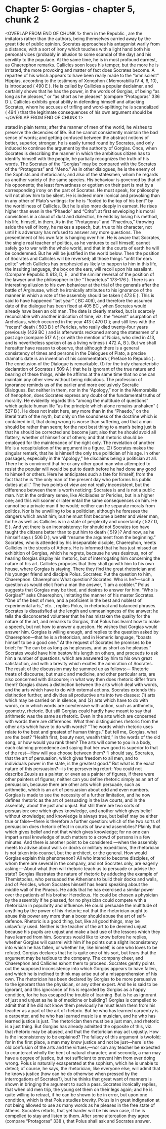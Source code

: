 # Chapter 5: Gorgias - chapter 5, chunk 2

<OVERLAP FROM END OF CHUNK 1>
them in the Republic , are the imitators rather than the authors, being themselves carried away by the great tide of public opinion. Socrates approaches his antagonist warily from a distance, with a sort of irony which touches with a light hand both his personal vices (probably in allusion to some scandal of the day) and his servility to the populace. At the same time, he is in most profound earnest, as Chaerephon remarks. Callicles soon loses his temper, but the more he is irritated, the more provoking and matter of fact does Socrates become. A repartee of his which appears to have been really made to the “omniscient” Hippias, according to the testimony of Xenophon ( Memorabilia IV 4, 6, 10), is introduced ( 490 E ). He is called by Callicles a popular declaimer, and certainly shows that he has the power, in the words of Gorgias, of being “as long as he pleases,” or “as short as he pleases” (compare “Protagoras” 336 D ). Callicles exhibits great ability in defending himself and attacking Socrates, whom he accuses of trifling and word-splitting; he is scandalized ( 494 ) that the legitimate consequences of his own argument should be
</OVERLAP FROM END OF CHUNK 1>

stated in plain terms; after the manner of men of the world, he wishes to preserve the decencies of life. But he cannot consistently maintain the bad sense of words; and getting confused between the abstract notions of better, superior, stronger, he is easily turned round by Socrates, and only induced to continue the argument by the authority of Gorgias. Once, when Socrates is describing the manner in which the ambitious citizen has to identify himself with the people, he partially recognizes the truth of his words. The Socrates of the “Gorgias” may be compared with the Socrates of the “Protagoras” and “Meno.” As in other dialogues, he is the enemy of the Sophists and rhetoricians; and also of the statesmen, whom he regards as another variety of the same species. His behaviour is governed by that of his opponents; the least forwardness or egotism on their part is met by a corresponding irony on the part of Socrates. He must speak, for philosophy will not allow him to be silent. He is indeed more ironical and provoking than in any other of Plato’s writings: for he is “fooled to the top of his bent” by the worldliness of Callicles. But he is also more deeply in earnest. He rises higher than even in the “Phaedo” and “Crito”: at first enveloping his moral convictions in a cloud of dust and dialectics, he ends by losing his method, his life, himself, in them. As in the “Protagoras” and “Phaedrus,” throwing aside the veil of irony, he makes a speech, but, true to his character, not until his adversary has refused to answer any more questions. The presentiment of his own fate is hanging over him. He is aware that Socrates, the single real teacher of politics, as he ventures to call himself, cannot safely go to war with the whole world, and that in the courts of earth he will be condemned. But he will be justified in the world below. Then the position of Socrates and Callicles will be reversed; all those things “unfit for ears polite” which Callicles has prophesied as likely to happen to him in this life, the insulting language, the box on the ears, will recoil upon his assailant. (Compare Republic X 613, D, E , and the similar reversal of the position of the lawyer and the philosopher in the “Theaetetus” 173⁠–⁠176 ). There is an interesting allusion to his own behaviour at the trial of the generals after the battle of Arginusae, which he ironically attributes to his ignorance of the manner in which a vote of the assembly should be taken ( 473 E ). This is said to have happened “last year” ( BC 406), and therefore the assumed date of the dialogue has been fixed at 405 BC , when Socrates would already have been an old man. The date is clearly marked, but is scarcely reconcilable with another indication of time, viz. the “recent” usurpation of Archelaus, which occurred in the year 413 ( 470 D ); and still less with the “recent” death ( 503 B ) of Pericles, who really died twenty-four years previously (429 BC ) and is afterwards reckoned among the statesmen of a past age (compare 517 A ); or with the mention of Nicias, who died in 413, and is nevertheless spoken of as a living witness ( 472 A, B ). But we shall hereafter have reason to observe, that although there is a general consistency of times and persons in the Dialogues of Plato, a precise dramatic date is an invention of his commentators ( Preface to Republic ). The conclusion of the Dialogue is remarkable, (1) for the truly characteristic declaration of Socrates ( 509 A ) that he is ignorant of the true nature and bearing of these things, while he affirms at the same time that no one can maintain any other view without being ridiculous. The profession of ignorance reminds us of the earlier and more exclusively Socratic Dialogues. But neither in them, nor in the “Apology,” nor in the Memorabilia of Xenophon, does Socrates express any doubt of the fundamental truths of morality. He evidently regards this “among the multitude of questions” which agitate human life “as the principle which alone remains unshaken” ( 527 B ). He does not insist here, any more than in the “Phaedo,” on the literal truth of the myth, but only on the soundness of the doctrine which is contained in it, that doing wrong is worse than suffering, and that a man should be rather than seem; for the next best thing to a man’s being just is that he should be corrected and become just; also that he should avoid all flattery, whether of himself or of others; and that rhetoric should be employed for the maintenance of the right only. The revelation of another life is a recapitulation of the argument in a figure. (2) Socrates makes the singular remark, that he is himself the only true politician of his age. In other passages, especially in the “Apology,” he disclaims being a politician at all. There he is convinced that he or any other good man who attempted to resist the popular will would be put to death before he had done any good to himself or others. Here he anticipates such a fate for himself, from the fact that he is “the only man of the present day who performs his public duties at all.” The two points of view are not really inconsistent, but the difference between them is worth noticing: Socrates is and is not a public man. Not in the ordinary sense, like Alcibiades or Pericles, but in a higher one; and this will sooner or later entail the same consequences on him. He cannot be a private man if he would; neither can he separate morals from politics. Nor is he unwilling to be a politician, although he foresees the dangers which await him; but he must first become a better and wiser man, for he as well as Callicles is in a state of perplexity and uncertainty ( 527 D, E ). And yet there is an inconsistency: for should not Socrates too have taught the citizens better than to put him to death ( 519 )? And now, as he himself says ( 506 D ), we will “resume the argument from the beginning.” Socrates, who is attended by his inseparable disciple, Chaerephon, meets Callicles in the streets of Athens. He is informed that he has just missed an exhibition of Gorgias, which he regrets, because he was desirous, not of hearing Gorgias display his rhetoric, but of interrogating him concerning the nature of his art. Callicles proposes that they shall go with him to his own house, where Gorgias is staying. There they find the great rhetorician and his younger friend and disciple Polus. Socrates: Put the question to him, Chaerephon. Chaerephon: What question? Socrates: Who is he?⁠—such a question as would elicit from a man the answer, “I am a cobbler.” Polus suggests that Gorgias may be tired, and desires to answer for him. “Who is Gorgias?” asks Chaerephon, imitating the manner of his master Socrates. “One of the best of men, and a proficient in the best and noblest of experimental arts,” etc. , replies Polus, in rhetorical and balanced phrases. Socrates is dissatisfied at the length and unmeaningness of the answer; he tells the disconcerted volunteer that he has mistaken the quality for the nature of the art, and remarks to Gorgias, that Polus has learnt how to make a speech, but not how to answer a question. He wishes that Gorgias would answer him. Gorgias is willing enough, and replies to the question asked by Chaerephon⁠—that he is a rhetorician, and in Homeric language, “boasts himself to be a good one.” At the request of Socrates he promises to be brief; for “he can be as long as he pleases, and as short as he pleases.” Socrates would have him bestow his length on others, and proceeds to ask him a number of questions, which are answered by him to his own great satisfaction, and with a brevity which excites the admiration of Socrates. The result of the discussion may be summed up as follows:⁠— Rhetoric treats of discourse; but music and medicine, and other particular arts, are also concerned with discourse; in what way then does rhetoric differ from them? Gorgias draws a distinction between the arts which deal with words, and the arts which have to do with external actions. Socrates extends this distinction further, and divides all productive arts into two classes: (1) arts which may be carried on in silence; and (2) arts which have to do with words, or in which words are coextensive with action, such as arithmetic, geometry, rhetoric. But still Gorgias could hardly have meant to say that arithmetic was the same as rhetoric. Even in the arts which are concerned with words there are differences. What then distinguishes rhetoric from the other arts which have to do with words? “The words which rhetoric uses relate to the best and greatest of human things.” But tell me, Gorgias, what are the best? “Health first, beauty next, wealth third,” in the words of the old song, or how would you rank them? The arts will come to you in a body, each claiming precedence and saying that her own good is superior to that of the rest⁠—How will you choose between them? “I should say, Socrates, that the art of persuasion, which gives freedom to all men, and to individuals power in the state, is the greatest good.” But what is the exact nature of this persuasion?⁠—is the persevering retort: You could not describe Zeuxis as a painter, or even as a painter of figures, if there were other painters of figures; neither can you define rhetoric simply as an art of persuasion, because there are other arts which persuade, such as arithmetic, which is an art of persuasion about odd and even numbers. Gorgias is made to see the necessity of a further limitation, and he now defines rhetoric as the art of persuading in the law courts, and in the assembly, about the just and unjust. But still there are two sorts of persuasion: one which gives knowledge, and another which gives belief without knowledge; and knowledge is always true, but belief may be either true or false⁠—there is therefore a further question: which of the two sorts of persuasion does rhetoric effect in courts of law and assemblies? Plainly that which gives belief and not that which gives knowledge; for no one can impart a real knowledge of such matters to a crowd of persons in a few minutes. And there is another point to be considered:⁠—when the assembly meets to advise about walls or docks or military expeditions, the rhetorician is not taken into counsel, but the architect, or the general. How would Gorgias explain this phenomenon? All who intend to become disciples, of whom there are several in the company, and not Socrates only, are eagerly asking:⁠—About what then will rhetoric teach us to persuade or advise the state? Gorgias illustrates the nature of rhetoric by adducing the example of Themistocles, who persuaded the Athenians to build their docks and walls, and of Pericles, whom Socrates himself has heard speaking about the middle wall of the Piraeus. He adds that he has exercised a similar power over the patients of his brother Herodicus. He could be chosen a physician by the assembly if he pleased, for no physician could compete with a rhetorician in popularity and influence. He could persuade the multitude of anything by the power of his rhetoric; not that the rhetorician ought to abuse this power any more than a boxer should abuse the art of self-defence. Rhetoric is a good thing, but, like all good things, may be unlawfully used. Neither is the teacher of the art to be deemed unjust because his pupils are unjust and make a bad use of the lessons which they have learned from him. Socrates would like to know before he replies, whether Gorgias will quarrel with him if he points out a slight inconsistency into which he has fallen, or whether he, like himself, is one who loves to be refuted. Gorgias declares that he is quite one of his sort, but fears that the argument may be tedious to the company. The company cheer, and Chaerephon and Callicles exhort them to proceed. Socrates gently points out the supposed inconsistency into which Gorgias appears to have fallen, and which he is inclined to think may arise out of a misapprehension of his own. The rhetorician has been declared by Gorgias to be more persuasive to the ignorant than the physician, or any other expert. And he is said to be ignorant, and this ignorance of his is regarded by Gorgias as a happy condition, for he has escaped the trouble of learning. But is he as ignorant of just and unjust as he is of medicine or building? Gorgias is compelled to admit that if he did not know them previously he must learn them from his teacher as a part of the art of rhetoric. But he who has learned carpentry is a carpenter, and he who has learned music is a musician, and he who has learned justice is just. The rhetorician then must be a just man, and rhetoric is a just thing. But Gorgias has already admitted the opposite of this, viz. that rhetoric may be abused, and that the rhetorician may act unjustly. How is the inconsistency to be explained? The fallacy of this argument is twofold; for in the first place, a man may know justice and not be just⁠—here is the old confusion of the arts and the virtues;⁠—nor can any teacher be expected to counteract wholly the bent of natural character; and secondly, a man may have a degree of justice, but not sufficient to prevent him from ever doing wrong. Polus is naturally exasperated at the sophism, which he is unable to detect; of course, he says, the rhetorician, like everyone else, will admit that he knows justice (how can he do otherwise when pressed by the interrogations of Socrates?), but he thinks that great want of manners is shown in bringing the argument to such a pass. Socrates ironically replies, that when old men trip, the young set them on their legs again; and he is quite willing to retract, if he can be shown to be in error, but upon one condition, which is that Polus studies brevity. Polus is in great indignation at not being allowed to use as many words as he pleases in the free state of Athens. Socrates retorts, that yet harder will be his own case, if he is compelled to stay and listen to them. After some altercation they agree (compare “Protagoras” 338 ), that Polus shall ask and Socrates answer.